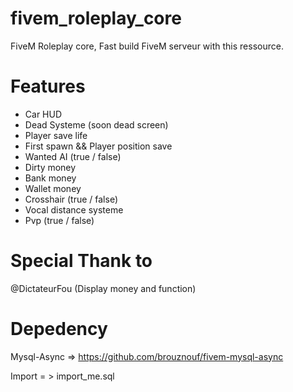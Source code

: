 # fivem_roleplay_core
FiveM Roleplay core, Fast build FiveM serveur with this ressource.


# Features
* Car HUD
* Dead Systeme (soon dead screen)
* Player save life 
* First spawn && Player position save
* Wanted AI (true / false)
* Dirty money
* Bank money
* Wallet money
* Crosshair (true / false)
* Vocal distance systeme
* Pvp (true / false)


# Special Thank to
@DictateurFou (Display money and function)

# Depedency

Mysql-Async => https://github.com/brouznouf/fivem-mysql-async

Import = > import_me.sql 
